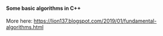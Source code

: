 #### Some basic algorithms in C++    
More here: https://lion137.blogspot.com/2019/01/fundamental-algorithms.html     



